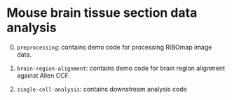 # Mouse brain tissue section data analysis

0. ```preprocessing```: contains demo code for processing RIBOmap image data.

1. ```brain-region-alignment```: contains demo code for brain region alignment against Allen CCF.

2. ```single-cell-analysis```: contains downstream analysis code 
